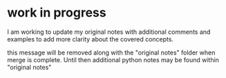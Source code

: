 # work in progress
I am working to update my original notes with additional comments and examples to add more clarity about the covered concepts.

this message will be removed along with the "original notes" folder when merge is complete.
Until then additional python notes may be found within "original notes"
